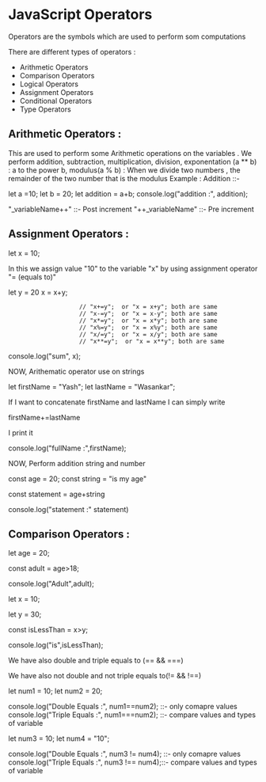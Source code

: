 <h1>JavaScript Operators</h1>

Operators are the symbols which are used to perform som computations

There are different types of operators :

<ul><li>Arithmetic Operators</li>
<li>Comparison Operators</li>
<li>Logical Operators</li>
<li>Assignment Operators</li>
<li>Conditional Operators</li>
<li>Type Operators</li></ul>

<h2>Arithmetic Operators :</h2>

This are used to perform some Arithmetic operations on the variables . We perform addition, subtraction, multiplication, division, exponentation (a \*\* b) : a to the power b, modulus(a % b) : When we divide two numbers , the remainder of the two number that is the modulus
Example : Addition ::-

let a =10;
let b = 20;
let addition = a+b;
console.log("addition :", addition);

"\_variableName++" ::- Post increment
"++\_variableName" ::- Pre increment

<h2>Assignment Operators :</h2>

let x = 10;

In this we assign value "10" to the variable "x" by using assignment operator "= (equals to)"

let y = 20
x = x+y;

                        // "x+=y";  or "x = x+y"; both are same
                        // "x-=y";  or "x = x-y"; both are same
                        // "x*=y";  or "x = x*y"; both are same
                        // "x%=y";  or "x = x%y"; both are same
                        // "x/=y";  or "x = x/y"; both are same
                        // "x**=y";  or "x = x**y"; both are same

console.log("sum", x);

NOW, Arithematic operator use on strings

let firstName = "Yash";
let lastName = "Wasankar";

If I want to concatenate firstName and lastName I can simply write

firstName+=lastName

I print it

console.log("fullName :",firstName);

NOW, Perform addition string and number

const age = 20;
const string = "is my age"

const statement = age+string

console.log("statement :" statement)

<h2>Comparison Operators :</h2>

let age = 20;

const adult = age>18;

console.log("Adult",adult);

let x = 10;

let y = 30;

const isLessThan = x>y;

console.log("is",isLessThan);

We have also double and triple equals to (== && ===)

We have also not double and not triple equals to(!= && !==)

let num1 = 10;
let num2 = 20;

console.log("Double Equals :", num1==num2); ::- only comapre values
console.log("Triple Equals :", num1===num2); ::- compare values and types of variable

let num3 = 10;
let num4 = "10";

console.log("Double Equals :", num3 != num4); ::- only comapre values
console.log("Triple Equals :", num3 !== num4);::- compare values and types of variable
